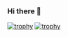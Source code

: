 ### Hi there 👋

[![trophy](https://github-profile-trophy.vercel.app/?username=liuwenchao)](https://github.com/ryo-ma/github-profile-trophy)
[![trophy](https://github-profile-trophy.vercel.app/?username=liuwenchao&theme=onedark)](https://github.com/ryo-ma/github-profile-trophy)


<!--
**liuwenchao/liuwenchao** is a ✨ _special_ ✨ repository because its `README.md` (this file) appears on your GitHub profile.

Here are some ideas to get you started:

- 🔭 I’m currently working on ...
- 🌱 I’m currently learning ...
- 👯 I’m looking to collaborate on ...
- 🤔 I’m looking for help with ...
- 💬 Ask me about ...
- 📫 How to reach me: ...
- 😄 Pronouns: ...
- ⚡ Fun fact: ...
-->
